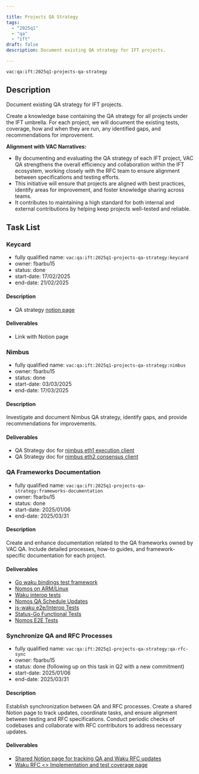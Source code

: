 ```yaml
---

title: Projects QA Strategy  
tags:
  - "2025q1"
  - "qa"
  - "ift"  
draft: false  
description: Document existing QA strategy for IFT projects.

---
```


`vac:qa:ift:2025q1-projects-qa-strategy`

## Description
Document existing QA strategy for IFT projects.

Create a knowledge base containing the QA strategy for all projects under the IFT umbrella.
For each project, we will document the existing tests, coverage, how and when they are run,
any identified gaps, and recommendations for improvement.

**Alignment with VAC Narratives:**
* By documenting and evaluating the QA strategy of each IFT project,
  VAC QA strengthens the overall efficiency and collaboration within the IFT ecosystem,
  working closely with the RFC team to ensure alignment between specifications and testing efforts.
* This initiative will ensure that projects are aligned with best practices,
  identify areas for improvement, and foster knowledge sharing across teams.
* It contributes to maintaining a high standard for both internal and external contributions
  by helping keep projects well-tested and reliable.

## Task List

### Keycard

* fully qualified name: `vac:qa:ift:2025q1-projects-qa-strategy:keycard`
* owner: fbarbu15
* status: done
* start-date: 17/02/2025
* end-date: 21/02/2025

#### Description
- QA strategy [notion page](https://www.notion.so/Project-QA-Strategy-1a18f96fb65c80689519caade523397d)

#### Deliverables
* Link with Notion page

### Nimbus

* fully qualified name: `vac:qa:ift:2025q1-projects-qa-strategy:nimbus`
* owner: fbarbu15
* status: done
* start-date: 03/03/2025
* end-date: 17/03/2025

#### Description
Investigate and document Nimbus QA strategy,
identify gaps, and provide recommendations for improvements.

#### Deliverables
* QA Strategy doc for [nimbus eth1 execution client](https://www.notion.so/Nimbus-eth1-VAC-QA-Test-Coverage-Report-1af8f96fb65c80328862f28ef10c809c)
* QA Strategy doc for [nimbus eth2 consensus client](https://www.notion.so/Nimbus-eth2-VAC-QA-Test-Coverage-Report-1b68f96fb65c80f3b243ca6eca21d885)

### QA Frameworks Documentation

* fully qualified name: `vac:qa:ift:2025q1-projects-qa-strategy:frameworks-documentation`
* owner: fbarbu15
* status: done
* start-date: 2025/01/06
* end-date: 2025/03/31

#### Description
Create and enhance documentation related to the QA frameworks owned by VAC QA.
Include detailed processes, how-to guides, and framework-specific documentation for each project.

#### Deliverables
* [Go waku bindings test framework](https://www.notion.so/1898f96fb65c8025b9fcfadca3827d51?v=1898f96fb65c80f1babd000c458064be)
* [Nomos on ARM/Linux](https://www.notion.so/Nomos-on-ARM-Linux-Risc0-v1-3pre-1a48f96fb65c80c0b8cde64c87c6e4cb)
* [Waku interop tests](https://www.notion.so/Waku-Interop-Tests-QA-Framework-Guide-1c08f96fb65c805aa7f8d9c4e4715f4f)
* [Nomos QA Schedule Updates](https://www.notion.so/Nomos-QA-Schedule-Updates-1268f96fb65c8081ba8fea1004a6331b)
* [js-waku e2e/Interop Tests](https://www.notion.so/js-waku-e2e-Interop-Tests-1c18f96fb65c8031999ee599292703c2)
* [Status-Go Functional Tests](https://www.notion.so/Status-Go-Functional-Tests-1c48f96fb65c80a78e75ceac2a5c93c0)
* [Nomos E2E Tests](https://www.notion.so/Nomos-E2E-Tests-1c48f96fb65c80279fdfc3c7bbe29259)

### Synchronize QA and RFC Processes

* fully qualified name: `vac:qa:ift:2025q1-projects-qa-strategy:qa-rfc-sync`
* owner: fbarbu15
* status: done (following up on this task in Q2 with a new commitment)
* start-date: 2025/01/06
* end-date: 2025/03/31

#### Description
Establish synchronization between QA and RFC processes. Create a shared Notion page to track updates, 
coordinate tasks, and ensure alignment between testing and RFC specifications. 
Conduct periodic checks of codebases and collaborate with RFC contributors to address necessary updates.

#### Deliverables
* [Shared Notion page for tracking QA and Waku RFC updates](https://www.notion.so/RFC-QA-Sync-Table-1a18f96fb65c8088b2ccfa6aaebd708d)
* [Waku RFC <> Implementation and test coverage page](https://www.notion.so/RFC-Implementation-and-test-coverage-1a18f96fb65c805c8bf3ca1fc04234b1)
